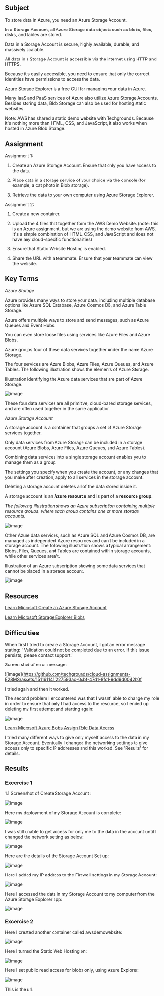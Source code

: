 ## Subject

To store data in Azure, you need an Azure Storage Account.

In a Storage Account, all Azure Storage data objects such as blobs, files, disks, and tables are stored.

Data in a Storage Account is secure, highly available, durable, and massively scalable. 

All data in a Storage Account is accessible via the internet using HTTP and HTTPS. 

Because it's easily accessible, you need to ensure that only the correct identities have permissions to access the data. 

Azure Storage Explorer is a free GUI for managing your data in Azure. 

Many IaaS and PaaS services of Azure also utilize Azure Storage Accounts. Besides storing data, Blob Storage can also be used for hosting static websites.

Note: AWS has shared a static demo website with Techgrounds. Because it's nothing more than HTML, CSS, and JavaScript, it also works when hosted in Azure Blob Storage.

## Assignment

Assignment 1:

1.  Create an Azure Storage Account. Ensure that only you have access to the data.

2.  Place data in a storage service of your choice via the console (for example, a cat photo in Blob storage).
   
3.  Retrieve the data to your own computer using Azure Storage Explorer.

   
Assignment 2:

1.  Create a new container.
   
2.  Upload the 4 files that together form the AWS Demo Website. (note: this is an Azure assignment, but we are using the demo website from AWS. It's a simple combination of HTML, CSS, and JavaScript and does not have any cloud-specific functionalities)

3.  Ensure that Static Website Hosting is enabled.

4.  Share the URL with a teammate. Ensure that your teammate can view the website.

##  Key Terms

*Azure Storage*

Azure provides many ways to store your data, including multiple database options like Azure SQL Database, Azure Cosmos DB, and Azure Table Storage. 

Azure offers multiple ways to store and send messages, such as Azure Queues and Event Hubs. 

You can even store loose files using services like Azure Files and Azure Blobs.

Azure groups four of these data services together under the name Azure Storage. 

The four services are Azure Blobs, Azure Files, Azure Queues, and Azure Tables. The following illustration shows the elements of Azure Storage.

Illustration identifying the Azure data services that are part of Azure Storage.

![image](https://github.com/techgrounds/cloud-assignments-E28MS/assets/151161141/b9109d6c-60c4-40cb-a666-314394abe214)


These four data services are all primitive, cloud-based storage services, and are often used together in the same application.

*Azure Storage Account*

A storage account is a container that groups a set of Azure Storage services together. 

Only data services from Azure Storage can be included in a storage account (Azure Blobs, Azure Files, Azure Queues, and Azure Tables). 

Combining data services into a single storage account enables you to manage them as a group. 

The settings you specify when you create the account, or any changes that you make after creation, apply to all services in the storage account. 

Deleting a storage account deletes all of the data stored inside it.

A storage account is an **Azure resource** and is part of a **resource group**. 

*The following illustration shows an Azure subscription containing multiple resource groups, where each group contains one or more storage accounts.*

![image](https://github.com/techgrounds/cloud-assignments-E28MS/assets/151161141/bb5d29e3-d98a-416c-acc9-8407e08ac2ae)






Other Azure data services, such as Azure SQL and Azure Cosmos DB, are managed as independent Azure resources and can't be included in a storage account. The following illustration shows a typical arrangement: Blobs, Files, Queues, and Tables are contained within storage accounts, while other services aren't.

Illustration of an Azure subscription showing some data services that cannot be placed in a storage account.

![image](https://github.com/techgrounds/cloud-assignments-E28MS/assets/151161141/ee9f3426-a9b7-40ef-8da6-a0524180569a)


##  Resources

[Learn Microsoft Create an Azure Storage Account](https://learn.microsoft.com/en-us/training/modules/create-azure-storage-account/)

[Learn Microsoft Storage Explorer Blobs](https://learn.microsoft.com/en-us/azure/storage/storage-explorer/vs-azure-tools-storage-explorer-blobs?toc=%2Fazure%2Fstorage%2Fblobs%2Ftoc.json&bc=%2Fazure%2Fstorage%2Fblobs%2Fbreadcrumb%2Ftoc.json)

##  Difficulties

When first I tried to create a Storage Account, I got an error message stating: ' Validation could not be completed due to an error. If this issue persists, please contact support.'

Screen shot of error message:

![image](https://github.com/techgrounds/cloud-assignments-E28MS/assets/151161141/227593ac-0cbf-47d1-8fc1-9dd9d0042b0f

I tried again and then it worked.

The second problem I encountered was that I wasnt' able to change my role in order to ensure that only I had access to the resource, so I ended up deleting my first attempt and starting again:

![image](https://github.com/techgrounds/cloud-assignments-E28MS/assets/151161141/3611c473-5074-4694-8a4c-7914c4636d92)


[Learn Microsoft Azure Blobs Assign Role Data Access ](https://learn.microsoft.com/en-us/azure/storage/blobs/assign-azure-role-data-access?tabs=portal)

I tried many different ways to give only myself access to the data in my Storage Account.  Eventually I changed the networking settings to give access only to specific IP addresses and this worked.  See 'Results' for details.





##  Results

###  Excercise 1

1.1  Screenshot of Create Storage Account :

![image](https://github.com/techgrounds/cloud-assignments-E28MS/assets/151161141/1e59ce72-048b-4f48-bae8-ac28e667ab20)

Here my deployment of my Storage Account is complete:

![image](https://github.com/techgrounds/cloud-assignments-E28MS/assets/151161141/a6bbe76e-40fe-456a-8528-5d3512121ee8)

I was still unable to get access for only me to the data in the account until I changed the network setting as below:

![image](https://github.com/techgrounds/cloud-assignments-E28MS/assets/151161141/758b107b-e383-4f1b-b46f-18f1786854f6)

Here are the details of the Storage Account Set up:

![image](https://github.com/techgrounds/cloud-assignments-E28MS/assets/151161141/e97f124f-5420-4c10-a6c7-425c6ef8e175)

Here I added my IP address to the Firewall settings in my Storage Account:

![image](https://github.com/techgrounds/cloud-assignments-E28MS/assets/151161141/b8c9317c-527f-4b7d-9fd0-cf8991a8f007)


Here I accessed the data in my Storage Account to my computer from the Azure Storage Explorer app:

![image](https://github.com/techgrounds/cloud-assignments-E28MS/assets/151161141/e7e6ed4b-c0ad-4e3c-b883-25c04ecf4399)


### Excercise 2

Here I created another container called awsdemowebsite:

![image](https://github.com/techgrounds/cloud-assignments-E28MS/assets/151161141/66d00caf-0b32-45e4-97cb-2312e6ac69de)

Here I turned the Static Web Hosting on:

![image](https://github.com/techgrounds/cloud-assignments-E28MS/assets/151161141/1d239f9b-52d5-44b8-a42b-39a826bda6e9)


Here I set public read access for blobs only, using Azure Explorer:

![image](https://github.com/techgrounds/cloud-assignments-E28MS/assets/151161141/4f6670fa-c27b-4134-aa0e-b22761b9d567)


This is the url:













